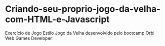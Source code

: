 # Criando-seu-proprio-jogo-da-velha-com-HTML-e-Javascript

Exercício de Jogo Estilo Jogo da Velha desenvolvido pelo bootcamp Orbi Web Games Developer
